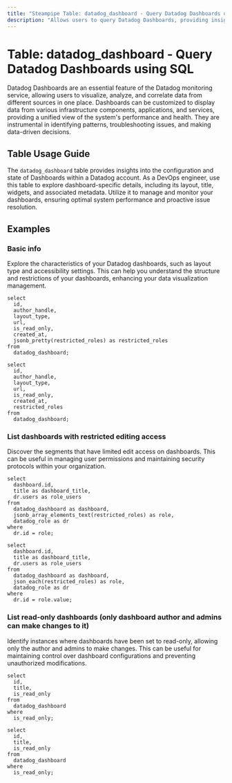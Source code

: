 ```yaml
---
title: "Steampipe Table: datadog_dashboard - Query Datadog Dashboards using SQL"
description: "Allows users to query Datadog Dashboards, providing insights into the state, configuration, and management of dashboards in a Datadog account."
---
```


# Table: datadog_dashboard - Query Datadog Dashboards using SQL

Datadog Dashboards are an essential feature of the Datadog monitoring service, allowing users to visualize, analyze, and correlate data from different sources in one place. Dashboards can be customized to display data from various infrastructure components, applications, and services, providing a unified view of the system's performance and health. They are instrumental in identifying patterns, troubleshooting issues, and making data-driven decisions.

## Table Usage Guide

The `datadog_dashboard` table provides insights into the configuration and state of Dashboards within a Datadog account. As a DevOps engineer, use this table to explore dashboard-specific details, including its layout, title, widgets, and associated metadata. Utilize it to manage and monitor your dashboards, ensuring optimal system performance and proactive issue resolution.

## Examples

### Basic info
Explore the characteristics of your Datadog dashboards, such as layout type and accessibility settings. This can help you understand the structure and restrictions of your dashboards, enhancing your data visualization management.

```sql+postgres
select
  id,
  author_handle,
  layout_type,
  url,
  is_read_only,
  created_at,
  jsonb_pretty(restricted_roles) as restricted_roles
from
  datadog_dashboard;
```

```sql+sqlite
select
  id,
  author_handle,
  layout_type,
  url,
  is_read_only,
  created_at,
  restricted_roles
from
  datadog_dashboard;
```

### List dashboards with restricted editing access
Discover the segments that have limited edit access on dashboards. This can be useful in managing user permissions and maintaining security protocols within your organization.

```sql+postgres
select
  dashboard.id,
  title as dashboard_title,
  dr.users as role_users
from
  datadog_dashboard as dashboard,
  jsonb_array_elements_text(restricted_roles) as role,
  datadog_role as dr
where
  dr.id = role;
```

```sql+sqlite
select
  dashboard.id,
  title as dashboard_title,
  dr.users as role_users
from
  datadog_dashboard as dashboard,
  json_each(restricted_roles) as role,
  datadog_role as dr
where
  dr.id = role.value;
```

### List read-only dashboards (only dashboard author and admins can make changes to it)
Identify instances where dashboards have been set to read-only, allowing only the author and admins to make changes. This can be useful for maintaining control over dashboard configurations and preventing unauthorized modifications.

```sql+postgres
select
  id,
  title,
  is_read_only
from
  datadog_dashboard
where
  is_read_only;
```

```sql+sqlite
select
  id,
  title,
  is_read_only
from
  datadog_dashboard
where
  is_read_only;
```